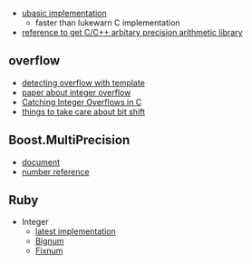 * [ubasic implementation](http://www.rkmath.rikkyo.ac.jp/~kida/ubasic.htm)
  * faster than lukewarn C implementation
* [reference to get C/C++ arbitary precision arithmetic library](http://yugui.jp/articles/283)

## overflow
* [detecting overflow with template](http://blog.reverberate.org/2012/12/testing-for-integer-overflow-in-c-and-c.html)
* [paper about integer overflow](http://www.cs.utah.edu/~regehr/papers/overflow12.pdf)
* [Catching Integer Overflows in C](http://www.fefe.de/intof.html)
* [things to take care about bit shift](http://proger.blog10.fc2.com/blog-entry-62.html)

## Boost.MultiPrecision
* [document](http://www.boost.org/doc/libs/release/libs/multiprecision/doc/html/index.html)
* [number reference](http://www.boost.org/doc/libs/release/libs/multiprecision/doc/html/boost_multiprecision/ref/number.html)

## Ruby
* Integer
  * [latest implementation](https://github.com/ruby/ruby/blob/trunk/numeric.c)
  * [Bignum](http://doc.ruby-lang.org/ja/2.0.0/class/Bignum.html)
  * [Fixnum](http://doc.ruby-lang.org/ja/2.0.0/class/Fixnum.html)